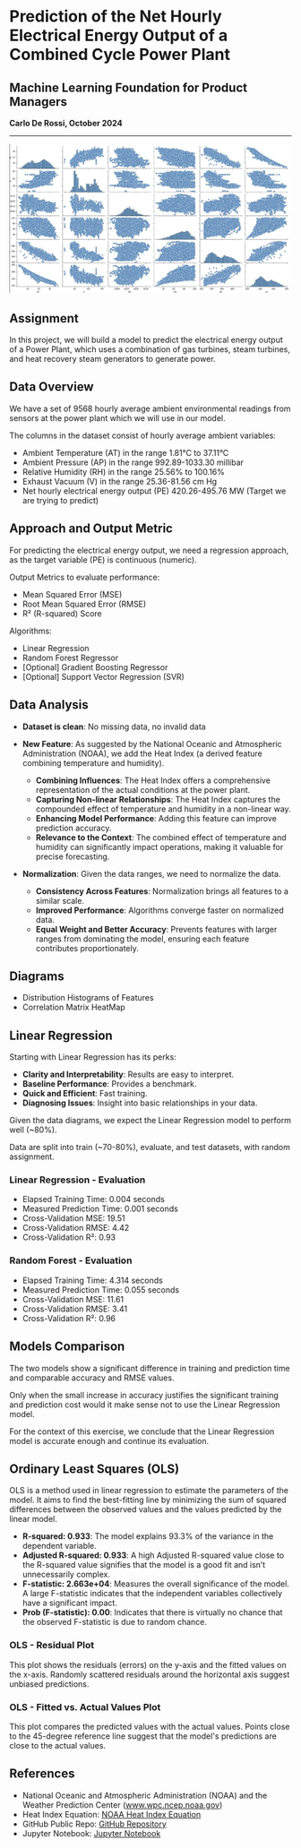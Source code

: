 # Prediction of the Net Hourly Electrical Energy Output of a Combined Cycle Power Plant

## Machine Learning Foundation for Product Managers

**Carlo De Rossi, October 2024**

---
![correlation](./correlation.jpg)

## Assignment

In this project, we will build a model to predict the electrical energy output of a Power Plant, which uses a combination of gas turbines, steam turbines, and heat recovery steam generators to generate power.

## Data Overview

We have a set of 9568 hourly average ambient environmental readings from sensors at the power plant which we will use in our model.

The columns in the dataset consist of hourly average ambient variables:
- Ambient Temperature (AT) in the range 1.81°C to 37.11°C
- Ambient Pressure (AP) in the range 992.89-1033.30 millibar
- Relative Humidity (RH) in the range 25.56% to 100.16%
- Exhaust Vacuum (V) in the range 25.36-81.56 cm Hg
- Net hourly electrical energy output (PE) 420.26-495.76 MW (Target we are trying to predict)

## Approach and Output Metric

For predicting the electrical energy output, we need a regression approach, as the target variable (PE) is continuous (numeric).

Output Metrics to evaluate performance:
- Mean Squared Error (MSE)
- Root Mean Squared Error (RMSE)
- R² (R-squared) Score

Algorithms:
- Linear Regression
- Random Forest Regressor
- [Optional] Gradient Boosting Regressor
- [Optional] Support Vector Regression (SVR)

## Data Analysis

- **Dataset is clean**: No missing data, no invalid data
- **New Feature**: As suggested by the National Oceanic and Atmospheric Administration (NOAA), we add the Heat Index (a derived feature combining temperature and humidity).
  - **Combining Influences**: The Heat Index offers a comprehensive representation of the actual conditions at the power plant.
  - **Capturing Non-linear Relationships**: The Heat Index captures the compounded effect of temperature and humidity in a non-linear way.
  - **Enhancing Model Performance**: Adding this feature can improve prediction accuracy.
  - **Relevance to the Context**: The combined effect of temperature and humidity can significantly impact operations, making it valuable for precise forecasting.

- **Normalization**: Given the data ranges, we need to normalize the data.
  - **Consistency Across Features**: Normalization brings all features to a similar scale.
  - **Improved Performance**: Algorithms converge faster on normalized data.
  - **Equal Weight and Better Accuracy**: Prevents features with larger ranges from dominating the model, ensuring each feature contributes proportionately.

## Diagrams

- Distribution Histograms of Features
- Correlation Matrix HeatMap

## Linear Regression

Starting with Linear Regression has its perks:
- **Clarity and Interpretability**: Results are easy to interpret.
- **Baseline Performance**: Provides a benchmark.
- **Quick and Efficient**: Fast training.
- **Diagnosing Issues**: Insight into basic relationships in your data.

Given the data diagrams, we expect the Linear Regression model to perform well (~80%).

Data are split into train (~70-80%), evaluate, and test datasets, with random assignment.

### Linear Regression - Evaluation
- Elapsed Training Time: 0.004 seconds
- Measured Prediction Time: 0.001 seconds
- Cross-Validation MSE: 19.51
- Cross-Validation RMSE: 4.42
- Cross-Validation R²: 0.93

### Random Forest - Evaluation
- Elapsed Training Time: 4.314 seconds
- Measured Prediction Time: 0.055 seconds
- Cross-Validation MSE: 11.61
- Cross-Validation RMSE: 3.41
- Cross-Validation R²: 0.96

## Models Comparison

The two models show a significant difference in training and prediction time and comparable accuracy and RMSE values.

Only when the small increase in accuracy justifies the significant training and prediction cost would it make sense not to use the Linear Regression model.

For the context of this exercise, we conclude that the Linear Regression model is accurate enough and continue its evaluation.

## Ordinary Least Squares (OLS)

OLS is a method used in linear regression to estimate the parameters of the model. It aims to find the best-fitting line by minimizing the sum of squared differences between the observed values and the values predicted by the linear model.
- **R-squared: 0.933**: The model explains 93.3% of the variance in the dependent variable.
- **Adjusted R-squared: 0.933**: A high Adjusted R-squared value close to the R-squared value signifies that the model is a good fit and isn’t unnecessarily complex.
- **F-statistic: 2.663e+04**: Measures the overall significance of the model. A large F-statistic indicates that the independent variables collectively have a significant impact.
- **Prob (F-statistic): 0.00**: Indicates that there is virtually no chance that the observed F-statistic is due to random chance.

### OLS - Residual Plot

This plot shows the residuals (errors) on the y-axis and the fitted values on the x-axis. Randomly scattered residuals around the horizontal axis suggest unbiased predictions.

### OLS - Fitted vs. Actual Values Plot

This plot compares the predicted values with the actual values. Points close to the 45-degree reference line suggest that the model's predictions are close to the actual values.

## References

- National Oceanic and Atmospheric Administration (NOAA) and the Weather Prediction Center (www.wpc.ncep.noaa.gov)
- Heat Index Equation: [NOAA Heat Index Equation](https://www.noaa.gov)
- GitHub Public Repo: [GitHub Repository](https://github.com/carloderossi/)
- Jupyter Notebook: [Jupyter Notebook](https://github.com/carloderossi/CCP_NOTEBOOK.jpynb)
